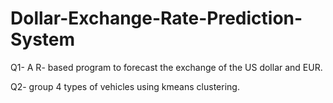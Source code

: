 # Dollar-Exchange-Rate-Prediction-System
Q1- A R- based program to forecast the exchange of the US dollar and  EUR.


Q2- group 4 types of vehicles using kmeans clustering.

